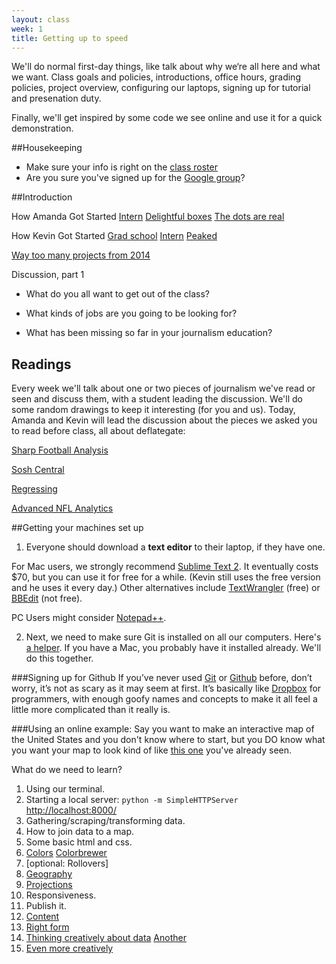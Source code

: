 ```yaml
---
layout: class
week: 1
title: Getting up to speed
---
```


We'll do normal first-day things, like talk about why we‘re all here and what we want. Class goals and policies, introductions, office hours, grading policies, project overview, configuring our laptops, signing up for tutorial and presenation duty.

Finally, we'll get inspired by some code we see online and use it for a quick demonstration.

##Housekeeping

-   Make sure your info is right on the [class roster](https://docs.google.com/spreadsheets/d/1W753AamUgr9wTKawTzDbJooIbyP_v5H_iWZg9a8ZTZY/edit#gid=0)
-   Are you sure you've signed up for the [Google group](https://groups.google.com/forum/#!forum/spring-2015-data-journalism)?

##Introduction

How Amanda Got Started [Intern](http://cl.ly/image/2E05331x102B) [Delightful boxes](http://www.nytimes.com/packages/html/newsgraphics/pages/hp/2008/2008-06-03-1800.html) [The dots are real](http://www.nytimes.com/interactive/2013/06/12/arts/design/Damien-Hirsts-Spot-Prices.html?_r=3&)

How Kevin Got Started [Grad school](http://www.columbiamissourian.com/m/1497/weve-got-to-have-more-corn-expert-says/) [Intern](http://www.nytimes.com/interactive/2008/05/26/sports/playmagazine/200805227_IVANOVIC_GRAPHIC.html) [Peaked](http://www.nytimes.com/interactive/2012/08/05/sports/olympics/the-100-meter-dash-one-race-every-medalist-ever.html)

[Way too many projects from 2014](http://www.nytimes.com/interactive/2014/12/29/us/year-in-interactive-storytelling.html?_r=0)

Discussion, part 1

- What do you all want to get out of the class?

- What kinds of jobs are you going to be looking for?

- What has been missing so far in your journalism education?

<h2 id="readings">Readings</h2>

Every week we'll talk about one or two pieces of journalism we've read or seen and discuss them, with a student leading the discussion. We'll do some random drawings to keep it interesting (for you and us). Today, Amanda and Kevin will lead the discussion about the pieces we asked you to read before class, all about deflategate:

[Sharp Football Analysis](http://www.sharpfootballanalysis.com/blog/2015/the-new-england-patriots-prevention-of-fumbles-is-nearly-impossible)

[Sosh Central](http://soshcentral.com/football-science/football-statistics/2015/01/27/fumbling-data-truth-patriots-fumble-rate/)

[Regressing](http://regressing.deadspin.com/why-those-statistics-about-the-patriots-fumbles-are-mos-1681805710)

[Advanced NFL Analytics](http://www.advancedfootballanalytics.com/index.php/home/analysis/team-analysis/227-a-look-at-ne-s-fumbles)


##Getting your machines set up

1. Everyone should download a **text editor** to their laptop, if they have one. 

  For Mac users, we strongly recommend [Sublime Text 2](http://www.sublimetext.com/2). It eventually costs $70, but you can use it for free for a while. (Kevin still uses the free version and he uses it every day.) Other alternatives include [TextWrangler](http://www.barebones.com/products/textwrangler/) (free) or [BBEdit](http://www.barebones.com/products/bbedit/) (not free).

  PC Users might consider [Notepad++](http://notepad-plus-plus.org/).

2. Next, we need to make sure Git is installed on all our computers. Here's [a helper](http://git-scm.com/book/en/Getting-Started-Installing-Git). If you have a Mac, you probably have it installed already. We'll do this together.

###Signing up for Github
If you’ve never used <a href="http://git-scm.com/">Git</a> or <a href="https://github.com">Github</a> before, don’t worry, it’s not as scary as it may seem at first. It’s basically like <a href="https://www.dropbox.com/">Dropbox</a> for programmers, with enough goofy names and concepts to make it all feel a little more complicated than it really is.

###Using an online example:
Say you want to make an interactive map of the United States and you don't know where to start, but you DO know what you want your map to look kind of like [this one](http://bl.ocks.org/mbostock/4060606) you've already seen. 

What do we need to learn?

1. Using our terminal.
2. Starting a local server: <code>python -m SimpleHTTPServer</code>  [http://localhost:8000/](http://localhost:8000/)
3. Gathering/scraping/transforming data.
4. How to join data to a map.
5. Some basic html and css.
6. [Colors](http://www.macwright.org/d3-curvy/) [Colorbrewer](http://colorbrewer2.org/)
7. [optional: Rollovers]
8. [Geography](http://web.stanford.edu/~jrodden/jrhome_files/electiondata.htm)
9. [Projections](https://www.youtube.com/watch?v=vVX-PrBRtTY)
10. Responsiveness.
11. Publish it.
12. [Content](http://www.nytimes.com/interactive/2013/01/29/us/where-50000-guns-in-chicago-came-from.html)
13. [Right form](http://www.ericson.net/content/2011/10/when-maps-shouldnt-be-maps/)
14. [Thinking creatively about data](http://deadspin.com/infographic-is-your-states-highest-paid-employee-a-co-489635228) [Another](http://www.nytimes.com/interactive/2014/05/11/upshot/up-soccer-table.html)
15. [Even more creatively](http://www.karlward.com/blog/2014/04/th_s-lan_-is-yo_r-l_nd/)

<!-- ##Homework

Your assignment is to: 

1. Gather data for a map (states, counties, or some other area you can find boundary information for.) You don't want to make a map about population, so be sure you also gather a demoninator if you need it.

2. Do the readings for next week's class. -->